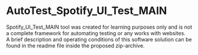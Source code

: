 # AutoTest_Spotify_UI_Test_MAIN
Spotify_UI_Test_MAIN tool was created for learning purposes only and is not a complete framework for automating testing or any works with websites.  
A brief description and operating conditions of this software solution can be found in the readme file inside the proposed zip-archive.
